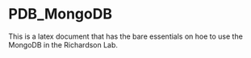 # PDB_MongoDB

This is a latex document that has the bare essentials on hoe to use the MongoDB in the Richardson Lab.
